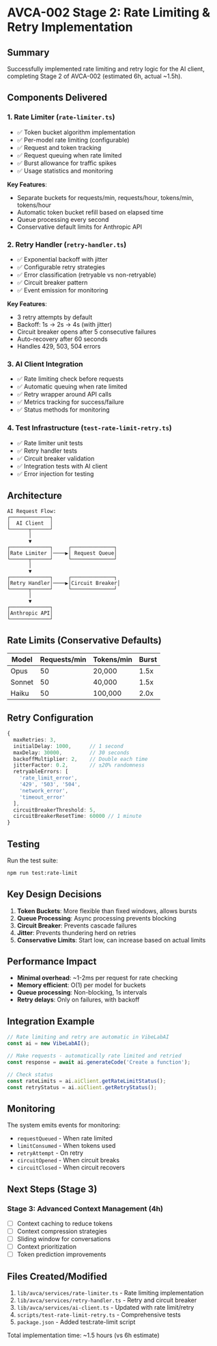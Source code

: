 # AVCA-002 Stage 2: Rate Limiting & Retry Implementation

## Summary
Successfully implemented rate limiting and retry logic for the AI client, completing Stage 2 of AVCA-002 (estimated 6h, actual ~1.5h).

## Components Delivered

### 1. Rate Limiter (`rate-limiter.ts`)
- ✅ Token bucket algorithm implementation
- ✅ Per-model rate limiting (configurable)
- ✅ Request and token tracking
- ✅ Request queuing when rate limited
- ✅ Burst allowance for traffic spikes
- ✅ Usage statistics and monitoring

**Key Features**:
- Separate buckets for requests/min, requests/hour, tokens/min, tokens/hour
- Automatic token bucket refill based on elapsed time
- Queue processing every second
- Conservative default limits for Anthropic API

### 2. Retry Handler (`retry-handler.ts`)
- ✅ Exponential backoff with jitter
- ✅ Configurable retry strategies
- ✅ Error classification (retryable vs non-retryable)
- ✅ Circuit breaker pattern
- ✅ Event emission for monitoring

**Key Features**:
- 3 retry attempts by default
- Backoff: 1s → 2s → 4s (with jitter)
- Circuit breaker opens after 5 consecutive failures
- Auto-recovery after 60 seconds
- Handles 429, 503, 504 errors

### 3. AI Client Integration
- ✅ Rate limiting check before requests
- ✅ Automatic queuing when rate limited
- ✅ Retry wrapper around API calls
- ✅ Metrics tracking for success/failure
- ✅ Status methods for monitoring

### 4. Test Infrastructure (`test-rate-limit-retry.ts`)
- ✅ Rate limiter unit tests
- ✅ Retry handler tests
- ✅ Circuit breaker validation
- ✅ Integration tests with AI client
- ✅ Error injection for testing

## Architecture

```
AI Request Flow:
┌─────────────┐
│  AI Client  │
└──────┬──────┘
       │
       ▼
┌─────────────┐     ┌──────────────┐
│Rate Limiter │────▶│ Request Queue│
└──────┬──────┘     └──────────────┘
       │
       ▼
┌─────────────┐     ┌──────────────┐
│Retry Handler│────▶│Circuit Breaker│
└──────┬──────┘     └──────────────┘
       │
       ▼
┌─────────────┐
│Anthropic API│
└─────────────┘
```

## Rate Limits (Conservative Defaults)

| Model | Requests/min | Tokens/min | Burst |
|-------|--------------|------------|-------|
| Opus | 50 | 20,000 | 1.5x |
| Sonnet | 50 | 40,000 | 1.5x |
| Haiku | 50 | 100,000 | 2.0x |

## Retry Configuration

```typescript
{
  maxRetries: 3,
  initialDelay: 1000,      // 1 second
  maxDelay: 30000,         // 30 seconds
  backoffMultiplier: 2,    // Double each time
  jitterFactor: 0.2,       // ±20% randomness
  retryableErrors: [
    'rate_limit_error',
    '429', '503', '504',
    'network_error',
    'timeout_error'
  ],
  circuitBreakerThreshold: 5,
  circuitBreakerResetTime: 60000 // 1 minute
}
```

## Testing

Run the test suite:
```bash
npm run test:rate-limit
```

## Key Design Decisions

1. **Token Buckets**: More flexible than fixed windows, allows bursts
2. **Queue Processing**: Async processing prevents blocking
3. **Circuit Breaker**: Prevents cascade failures
4. **Jitter**: Prevents thundering herd on retries
5. **Conservative Limits**: Start low, can increase based on actual limits

## Performance Impact

- **Minimal overhead**: ~1-2ms per request for rate checking
- **Memory efficient**: O(1) per model for buckets
- **Queue processing**: Non-blocking, 1s intervals
- **Retry delays**: Only on failures, with backoff

## Integration Example

```typescript
// Rate limiting and retry are automatic in VibeLabAI
const ai = new VibeLabAI();

// Make requests - automatically rate limited and retried
const response = await ai.generateCode('Create a function');

// Check status
const rateLimits = ai.aiClient.getRateLimitStatus();
const retryStatus = ai.aiClient.getRetryStatus();
```

## Monitoring

The system emits events for monitoring:
- `requestQueued` - When rate limited
- `limitConsumed` - When tokens used
- `retryAttempt` - On retry
- `circuitOpened` - When circuit breaks
- `circuitClosed` - When circuit recovers

## Next Steps (Stage 3)

### Stage 3: Advanced Context Management (4h)
- [ ] Context caching to reduce tokens
- [ ] Context compression strategies
- [ ] Sliding window for conversations
- [ ] Context prioritization
- [ ] Token prediction improvements

## Files Created/Modified

1. `lib/avca/services/rate-limiter.ts` - Rate limiting implementation
2. `lib/avca/services/retry-handler.ts` - Retry and circuit breaker
3. `lib/avca/services/ai-client.ts` - Updated with rate limit/retry
4. `scripts/test-rate-limit-retry.ts` - Comprehensive tests
5. `package.json` - Added test:rate-limit script

Total implementation time: ~1.5 hours (vs 6h estimate) 